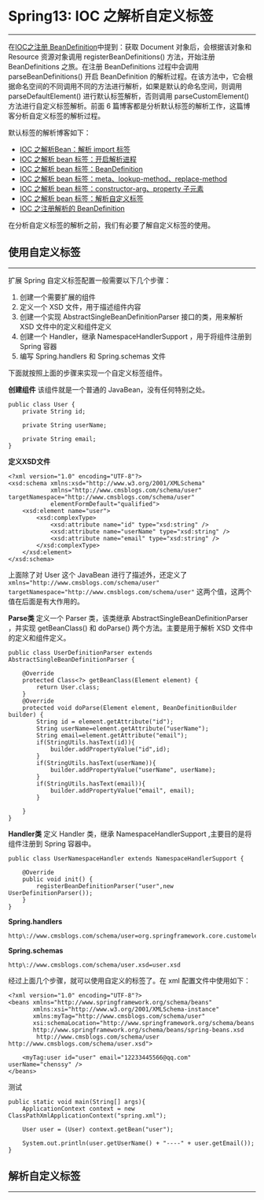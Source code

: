 # Spring13: IOC 之解析自定义标签
---
在[IOC之注册 BeanDefinition](spring5-ioc5-beandefinition.md)中提到：获取 Document 对象后，会根据该对象和 Resource 资源对象调用 registerBeanDefinitions() 方法，开始注册 BeanDefinitions 之旅。在注册 BeanDefinitions 过程中会调用 parseBeanDefinitions() 开启 BeanDefinition 的解析过程。在该方法中，它会根据命名空间的不同调用不同的方法进行解析，如果是默认的命名空间，则调用 parseDefaultElement() 进行默认标签解析，否则调用 parseCustomElement() 方法进行自定义标签解析。前面 6 篇博客都是分析默认标签的解析工作，这篇博客分析自定义标签的解析过程。

默认标签的解析博客如下：
+ [IOC 之解析Bean：解析 import 标签](spring7-ioc7-import.md)
+ [IOC 之解析 bean 标签：开启解析进程](spring8-ioc8-bean-resolve1.md)
+ [IOC 之解析 bean 标签：BeanDefinition](spring9-ioc9-bean-resolve2.md)
+ [IOC 之解析 bean 标签：meta、lookup-method、replace-method](spring10-ioc10-bean-resolve3.md)
+ [IOC 之解析 bean 标签：constructor-arg、property 子元素](spring11-ioc11-bean-resolve4-construct.md)
+ [IOC 之解析 bean 标签：解析自定义标签](spring12-ioc12-bean-resolve5-custom1.md)
+ [IOC 之注册解析的 BeanDefinition]()

在分析自定义标签的解析之前，我们有必要了解自定义标签的使用。

## 使用自定义标签
---
扩展 Spring 自定义标签配置一般需要以下几个步骤：

1. 创建一个需要扩展的组件
2. 定义一个 XSD 文件，用于描述组件内容
3. 创建一个实现 AbstractSingleBeanDefinitionParser 接口的类，用来解析 XSD 文件中的定义和组件定义
4. 创建一个 Handler，继承 NamespaceHandlerSupport ，用于将组件注册到 Spring 容器
5. 编写 Spring.handlers 和 Spring.schemas 文件

下面就按照上面的步骤来实现一个自定义标签组件。

**创建组件**
该组件就是一个普通的 JavaBean，没有任何特别之处。
```
public class User {
    private String id;

    private String userName;

    private String email;
}
```

**定义XSD文件**
```
<?xml version="1.0" encoding="UTF-8"?>
<xsd:schema xmlns:xsd="http://www.w3.org/2001/XMLSchema"
            xmlns="http://www.cmsblogs.com/schema/user" targetNamespace="http://www.cmsblogs.com/schema/user"
            elementFormDefault="qualified">
    <xsd:element name="user">
        <xsd:complexType>
            <xsd:attribute name="id" type="xsd:string" />
            <xsd:attribute name="userName" type="xsd:string" />
            <xsd:attribute name="email" type="xsd:string" />
        </xsd:complexType>
    </xsd:element>
</xsd:schema>
```
上面除了对 User 这个 JavaBean 进行了描述外，还定义了 `xmlns="http://www.cmsblogs.com/schema/user" targetNamespace="http://www.cmsblogs.com/schema/user"` 这两个值，这两个值在后面是有大作用的。

**Parse类**
定义一个 Parser 类，该类继承 AbstractSingleBeanDefinitionParser ，并实现 getBeanClass() 和 doParse() 两个方法。主要是用于解析 XSD 文件中的定义和组件定义。
```
public class UserDefinitionParser extends AbstractSingleBeanDefinitionParser {

    @Override
    protected Class<?> getBeanClass(Element element) {
        return User.class;
    }
    @Override
    protected void doParse(Element element, BeanDefinitionBuilder builder) {
        String id = element.getAttribute("id");
        String userName=element.getAttribute("userName");
        String email=element.getAttribute("email");
        if(StringUtils.hasText(id)){
            builder.addPropertyValue("id",id);
        }
        if(StringUtils.hasText(userName)){
            builder.addPropertyValue("userName", userName);
        }
        if(StringUtils.hasText(email)){
            builder.addPropertyValue("email", email);
        }

    }
}
```

**Handler类**
定义 Handler 类，继承 NamespaceHandlerSupport ,主要目的是将组件注册到 Spring 容器中。
```
public class UserNamespaceHandler extends NamespaceHandlerSupport {

    @Override
    public void init() {
        registerBeanDefinitionParser("user",new UserDefinitionParser());
    }
}
```

**Spring.handlers**
```
http\://www.cmsblogs.com/schema/user=org.springframework.core.customelement.UserNamespaceHandler
```

**Spring.schemas**
```
http\://www.cmsblogs.com/schema/user.xsd=user.xsd
```

经过上面几个步骤，就可以使用自定义的标签了。在 xml 配置文件中使用如下：
```
<?xml version="1.0" encoding="UTF-8"?>
<beans xmlns="http://www.springframework.org/schema/beans"
       xmlns:xsi="http://www.w3.org/2001/XMLSchema-instance"
       xmlns:myTag="http://www.cmsblogs.com/schema/user"
       xsi:schemaLocation="http://www.springframework.org/schema/beans
       http://www.springframework.org/schema/beans/spring-beans.xsd
        http://www.cmsblogs.com/schema/user http://www.cmsblogs.com/schema/user.xsd">

    <myTag:user id="user" email="12233445566@qq.com" userName="chenssy" />
</beans>
```

测试
```
public static void main(String[] args){
    ApplicationContext context = new ClassPathXmlApplicationContext("spring.xml");

    User user = (User) context.getBean("user");

    System.out.println(user.getUserName() + "----" + user.getEmail());
}
```


## 解析自定义标签
---


